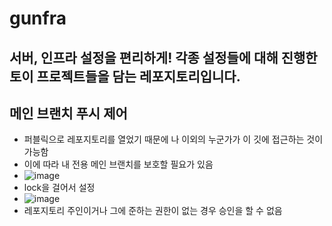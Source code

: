 # gunfra
서버, 인프라 설정을 편리하게! 각종 설정들에 대해 진행한 토이 프로젝트들을 담는 레포지토리입니다.
---
## 메인 브랜치 푸시 제어  
- 퍼블릭으로 레포지토리를 열었기 때문에 나 이외의 누군가가 이 깃에 접근하는 것이 가능함
- 이에 따라 내 전용 메인 브랜치를 보호할 필요가 있음
- ![image](https://github.com/Zerotay/gunfra/assets/67823010/7b39e8fc-6f5a-4454-a084-f108b417d38f)
- lock을 걸어서 설정
- ![image](https://github.com/Zerotay/gunfra/assets/67823010/1e5b56eb-7f89-46ba-9591-ed0174f41d4f)
- 레포지토리 주인이거나 그에 준하는 권한이 없는 경우 승인을 할 수 없음


